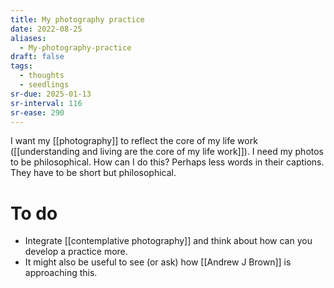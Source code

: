 ```yaml
---
title: My photography practice
date: 2022-08-25
aliases:
  - My-photography-practice
draft: false
tags:
  - thoughts
  - seedlings
sr-due: 2025-01-13
sr-interval: 116
sr-ease: 290
---
```

I want my [[photography]] to reflect the core of my life work ([[understanding and living are the core of my life work]]). I need my photos to be philosophical. How can I do this? Perhaps less words in their captions. They have to be short but philosophical.

# To do

- Integrate [[contemplative photography]] and think about how can you develop a practice more.
- It might also be useful to see (or ask) how [[Andrew J Brown]] is approaching this.